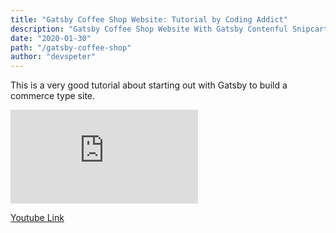 ```yaml
---
title: "Gatsby Coffee Shop Website: Tutorial by Coding Addict"
description: "Gatsby Coffee Shop Website With Gatsby Contenful Snipcart and Formspree"
date: "2020-01-30"
path: "/gatsby-coffee-shop"
author: "devspeter"
---
```


This is a very good tutorial about starting out with Gatsby to build a commerce type site.

<iframe class="iframe__video shadow" src="https://www.youtube.com/embed/oAVhEPey_qA" frameborder="0" allowfullscreen></iframe>

[Youtube Link](https://www.youtube.com/watch?v=oAVhEPey_qA)